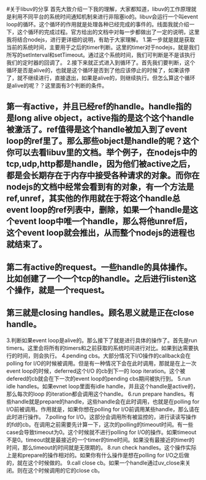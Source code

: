 #关于libuv的分享
首先大致介绍一下我的理解，大家都知道，libuv的工作原理就是利用不同平台的系统时间通知机制来进行非阻塞io的。libuv会运行一个叫event loop的循环。这个循环的作用就是处理各种已经完成的事件的。线面我就介绍一下，这个循环的完成过程。官方给出的文档中对每一步都做出了一定的说明，这里我将结合nodejs，进行更详细的说明，有助于大家理解。
1.第一步就是就是获取当前的系统时间，主要用于之后的timer判断。这里的timer对于nodejs，就是我们所写的setInterval和setTimeout。通过这个系统时间，我们可判断是不是该执行我们的定时器的回调了。
2.接下来就正式进入到循环了。首先我们要判断，这个循环是否是alive的，也就是这个循环是否到了他应该停止的时候了，如果该停了，就不继续进行，直接退出，如果是alive的，则继续执行。但怎么算这个循环是alive的呢？？这里面有3个判断的条件。
## 第一有active，并且已经ref的handle。handle指的是long alive object，active指的是这个这个handle被激活了。ref值得是这个handle被加入到了event loop的ref里了。那么那些object是handle的呢？这个你可以去看libuv里的文档。举个例子，在nodejs中的tcp,udp,http都是handle，因为他们被active之后，都是会长期存在于内存中接受各种请求的对象。而你在nodejs的文档中经常会看到有的对象，有一个方法是ref,unref，其实他的作用就在于将这个handle总event loop的ref列表中，删除，如果一个handle是这个event loop中唯一个handle，那么将他unref后，这个event loop就会推出，从而整个nodejs的进程也就结束了。
## 第二有active的request。一些handle的具体操作。比如创建了一个一个tcp的handle。之后进行listen这个操作，就是一个request。
## 第三就是closing handles。顾名思义就是正在close handle。

3.判断如果event loop是alive的。那么接下了就是进行具体的操作了。首先是run timers。这里会将所有的timers和之前获取的系统时间进行对比。如果到达需要执行的时间，则会执行。
4.pending cbs。大部分情况下I/O操作的callback会在polling for I/O的时候被调用。但是有一种情况下会在此时调用，那就是在上一次event loop的时候，deferred这个I/O 的cb到下一的 loop iteration。这个被defered的cb就会在下一次的event loop的pending cbs期间被执行到。
5.run idle handles。如果evnet loop里面有idle handle，并且这个handle是active的，那么每次的loop 的iteration都会调用这个handle。
6.run prepare handles。有些handle就是prepare的handle，这些handle会在此时调用，也就是在polling for I/O前被调用。作用就是，如果你想在polling for I/O前调用某些handle，那么请在此时进行操作。
7.polling for I/O。这部分会调用所有被监控的，进行读读写操作的fd的cb。在调用之前需要先计算一下，这次的polling的timeout时间。有一些case会导致timeout为0。这个时候就不进行polling for I/O的操作。如果timeout不是0。timeout就是最接近的一个timer的time时间。如果没有最接近的timer的时间，那么timeout的时间就是无限期的。
8.run check handles。这个操作实际上是和prepare的操作相对的。如果你有什么操作是想在polling for I/O之后做的，就在这个时候做的。
9.call close cb。如果一个handle通过uv_close来关闭。则在这个时候调用的它的close cb。